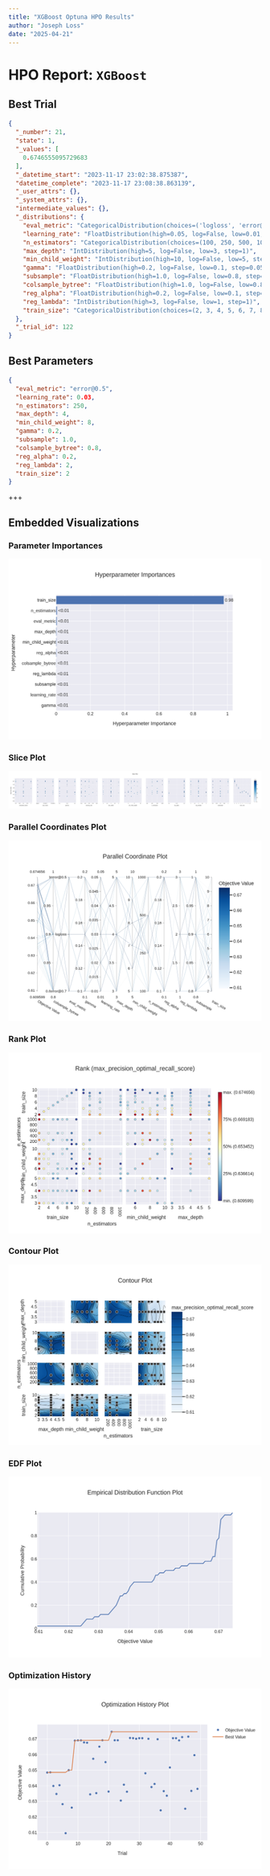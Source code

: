 ```yaml
---
title: "XGBoost Optuna HPO Results"
author: "Joseph Loss"
date: "2025-04-21"
---
```


# HPO Report: `XGBoost`

## Best Trial
```json
{
  "_number": 21,
  "state": 1,
  "_values": [
    0.6746555095729683
  ],
  "_datetime_start": "2023-11-17 23:02:38.875387",
  "datetime_complete": "2023-11-17 23:08:38.863139",
  "_user_attrs": {},
  "_system_attrs": {},
  "intermediate_values": {},
  "_distributions": {
    "eval_metric": "CategoricalDistribution(choices=('logloss', 'error@0.7', 'error@0.5'))",
    "learning_rate": "FloatDistribution(high=0.05, log=False, low=0.01, step=0.01)",
    "n_estimators": "CategoricalDistribution(choices=(100, 250, 500, 1000))",
    "max_depth": "IntDistribution(high=5, log=False, low=3, step=1)",
    "min_child_weight": "IntDistribution(high=10, log=False, low=5, step=1)",
    "gamma": "FloatDistribution(high=0.2, log=False, low=0.1, step=0.05)",
    "subsample": "FloatDistribution(high=1.0, log=False, low=0.8, step=0.1)",
    "colsample_bytree": "FloatDistribution(high=1.0, log=False, low=0.8, step=0.1)",
    "reg_alpha": "FloatDistribution(high=0.2, log=False, low=0.1, step=0.1)",
    "reg_lambda": "IntDistribution(high=3, log=False, low=1, step=1)",
    "train_size": "CategoricalDistribution(choices=(2, 3, 4, 5, 6, 7, 8, 9, 10))"
  },
  "_trial_id": 122
}
```

## Best Parameters
```json
{
  "eval_metric": "error@0.5",
  "learning_rate": 0.03,
  "n_estimators": 250,
  "max_depth": 4,
  "min_child_weight": 8,
  "gamma": 0.2,
  "subsample": 1.0,
  "colsample_bytree": 0.8,
  "reg_alpha": 0.2,
  "reg_lambda": 2,
  "train_size": 2
}
```

+++

## Embedded Visualizations

### Parameter Importances
![xgboost_param_importances](/assets/xgboost_plot_param_importances.png)


### Slice Plot
![xgboost_slice_plot](/assets/xgboost_plot_slice.png)


### Parallel Coordinates Plot
![xgboost_parallel_coordinates](/assets/xgboost_plot_parallel_coordinate.png)


### Rank Plot
![xgboost_rank_plot](/assets/xgboost_plot_rank.png)


### Contour Plot
![xgboost_contour_plot](/assets/xgboost_plot_contour.png)


### EDF Plot
![xgboost_edf_plot](/assets/xgboost_plot_edf.png)


### Optimization History
![xgboost_optimization_history](/assets/xgboost_plot_optimization_history.png)

